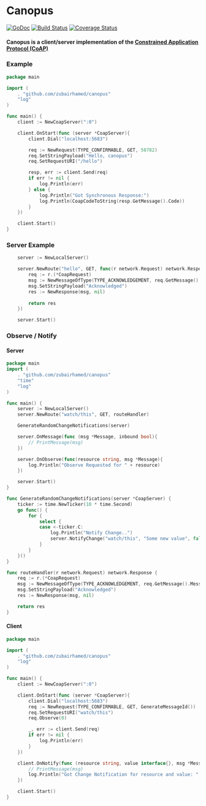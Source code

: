 # Canopus

[![GoDoc](https://godoc.org/github.com/zubairhamed/canopus?status.svg)](https://godoc.org/github.com/zubairhamed/canopus)
[![Build Status](https://drone.io/github.com/zubairhamed/canopus/status.png)](https://drone.io/github.com/zubairhamed/canopus/latest)
[![Coverage Status](https://coveralls.io/repos/zubairhamed/canopus/badge.svg?branch=master)](https://coveralls.io/r/zubairhamed/canopus?branch=master)

#### Canopus is a client/server implementation of the [Constrained Application Protocol (CoAP)][RFC7252]

[RFC7252]: http://tools.ietf.org/html/rfc7252

### Example
```go
package main

import (
	. "github.com/zubairhamed/canopus"
	"log"
)

func main() {
	client := NewCoapServer(":0")

	client.OnStart(func (server *CoapServer){
		client.Dial("localhost:5683")

		req := NewRequest(TYPE_CONFIRMABLE, GET, 50782)
		req.SetStringPayload("Hello, canopus")
		req.SetRequestURI("/hello")

		resp, err := client.Send(req)
		if err != nil {
			log.Println(err)
		} else {
			log.Println("Got Synchronous Response:")
			log.Println(CoapCodeToString(resp.GetMessage().Code))
		}
	})

	client.Start()
}
```

### Server Example
```go
	server := NewLocalServer()

	server.NewRoute("hello", GET, func(r network.Request) network.Response {
		req := r.(*CoapRequest)
		msg := NewMessageOfType(TYPE_ACKNOWLEDGEMENT, req.GetMessage().MessageId)
		msg.SetStringPayload("Acknowledged")
		res := NewResponse(msg, nil)
                                      
		return res
	})

	server.Start()
```

### Observe / Notify

#### Server
```go
package main
import (
	. "github.com/zubairhamed/canopus"
	"time"
	"log"
)

func main() {
	server := NewLocalServer()
	server.NewRoute("watch/this", GET, routeHandler)

	GenerateRandomChangeNotifications(server)

	server.OnMessage(func (msg *Message, inbound bool){
		// PrintMessage(msg)
	})

	server.OnObserve(func(resource string, msg *Message){
		log.Println("Observe Requested for " + resource)
	})

	server.Start()
}

func GenerateRandomChangeNotifications(server *CoapServer) {
	ticker := time.NewTicker(10 * time.Second)
	go func() {
		for {
			select {
			case <-ticker.C:
				log.Println("Notify Change..")
				server.NotifyChange("watch/this", "Some new value", false)
			}
		}
	}()
}

func routeHandler(r network.Request) network.Response {
	req := r.(*CoapRequest)
	msg := NewMessageOfType(TYPE_ACKNOWLEDGEMENT, req.GetMessage().MessageId)
	msg.SetStringPayload("Acknowledged")
	res := NewResponse(msg, nil)

	return res
}
```

#### Client
```go
package main

import (
	. "github.com/zubairhamed/canopus"
	"log"
)

func main() {
	client := NewCoapServer(":0")

	client.OnStart(func (server *CoapServer){
		client.Dial("localhost:5683")
		req := NewRequest(TYPE_CONFIRMABLE, GET, GenerateMessageId())
		req.SetRequestURI("watch/this")
		req.Observe(0)

		_, err := client.Send(req)
		if err != nil {
			log.Println(err)
		}
	})

	client.OnNotify(func (resource string, value interface{}, msg *Message) {
		// PrintMessage(msg)
		log.Println("Got Change Notification for resource and value: ", resource, value)
	})

	client.Start()
}
```